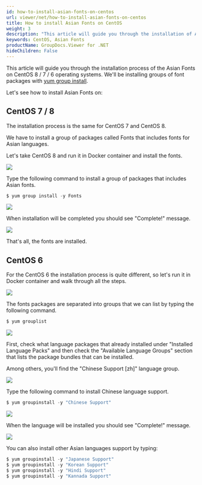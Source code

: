 ```yaml
---
id: how-to-install-asian-fonts-on-centos
url: viewer/net/how-to-install-asian-fonts-on-centos
title: How to install Asian Fonts on CentOS
weight: 3
description: "This article will guide you through the installation of Asian Fonts on CentOS 6 / 7 / 8."
keywords: CentOS, Asian Fonts
productName: GroupDocs.Viewer for .NET
hideChildren: False
---
```

This article will guide you through the installation process of the Asian Fonts on CentOS 8 / 7 / 6 operating systems. We'll be installing groups of font packages with [yum group install](https://access.redhat.com/documentation/en-us/red_hat_enterprise_linux/7/html/system_administrators_guide/sec-working_with_package_groups).

Let's see how to install Asian Fonts on:


## CentOS 7 / 8

The installation process is the same for CentOS 7 and CentOS 8.

We have to install a group of packages called Fonts that includes fonts for Asian languages.

Let's take CentOS 8 and run it in Docker container and install the fonts. 

![](viewer/net/images/how-to-install-asian-fonts-on-centos.png)

Type the following command to install a group of packages that includes Asian fonts.

```csharp
$ yum group install -y Fonts
```

  
![](viewer/net/images/how-to-install-asian-fonts-on-centos_1.png)

When installation will be completed you should see "Complete!" message.

![](viewer/net/images/how-to-install-asian-fonts-on-centos_2.png)

That's all, the fonts are installed.

## CentOS 6

For the CentOS 6 the installation process is quite different, so let's run it in Docker container and walk through all the steps.

![](viewer/net/images/how-to-install-asian-fonts-on-centos_3.png)

The fonts packages are separated into groups that we can list by typing the following command. 

```csharp
$ yum grouplist
```

![](viewer/net/images/how-to-install-asian-fonts-on-centos_4.png)

First, check what language packages that already installed under "Installed Language Packs" and then check the "Available Language Groups" section that lists the package bundles that can be installed.

Among others, you'll find the "Chinese Support \[zh\]" language group.

![](viewer/net/images/how-to-install-asian-fonts-on-centos_5.png)

Type the following command to install Chinese language support.

```csharp
$ yum groupinstall -y "Chinese Support"
```

![](viewer/net/images/how-to-install-asian-fonts-on-centos_6.png)

When the language will be installed you should see "Complete!" message.

![](viewer/net/images/how-to-install-asian-fonts-on-centos_7.png)

You can also install other Asian languages support by typing:

```csharp
$ yum groupinstall -y "Japanese Support"
$ yum groupinstall -y "Korean Support"
$ yum groupinstall -y "Hindi Support"
$ yum groupinstall -y "Kannada Support"
```
